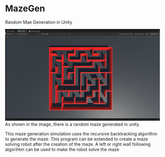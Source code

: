 # MazeGen
Random Mae Generation in Unity

![Image of Generated Image](/images/random_maze.png)
As shown in the image, there is a random maze generated in unity.

This maze generation simulation uses the recursive backtracking algorithm to generate the maze. 
This program can be extended to create a maze solving robot after the creation of the maze. A left or right wall following algorihtm can be used to make the robot solve the maze
